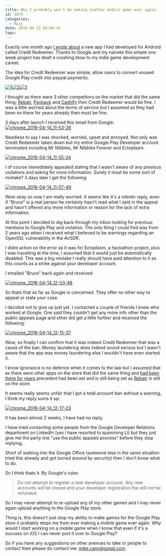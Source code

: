 ```yaml
---
title: Why I probably won't be making another mobile game ever again
id: 5878
categories:
  - Misc
date: 2016-04-15 05:04:41
tags:
---
```


Exactly one month ago [I wrote about](https://www.mikecann.co.uk/myprojects/credit-redeemer/introducing-my-new-android-app-credit-redeemer/) a new app I had developed for Android called Credit Redeemer. Thanks to Google and my naivete this simple one week project has dealt a crushing blow to my indie game development career.

The idea for Credit Redeemer was simple; allow users to convert unused Google Play credit into paypal payments.

[![1](https://www.mikecann.co.uk/wp-content/uploads/2016/03/1-169x300.png)](https://www.mikecann.co.uk/wp-content/uploads/2016/03/1.png)[![2](https://www.mikecann.co.uk/wp-content/uploads/2016/03/2-169x300.png)](https://www.mikecann.co.uk/wp-content/uploads/2016/03/2.png)[![3](https://www.mikecann.co.uk/wp-content/uploads/2016/03/3-169x300.png)](https://www.mikecann.co.uk/wp-content/uploads/2016/03/3.png)

I thought as there were 3 other competitors on the market that did the same thing; [Rebatr](https://www.dropbox.com/s/b5u1085d1cfzcl9/chrome_2016-03-16_08-25-29.png?dl=0), [Payback](https://www.dropbox.com/s/5metv3e2ty7ory9/chrome_2016-03-16_08-24-24.png?dl=0) and [Cashify](https://www.dropbox.com/s/jt7orkoge3nou5l/chrome_2016-03-16_08-26-32.png?dl=0) then Credit Redeemer would be fine. I was a little worried about the terms of service but I assumed as they had been on there for years already then must be fine.

3 days after launch I received this email from Google:
[![chrome_2016-04-14_11-53-26](https://www.mikecann.co.uk/wp-content/uploads/2016/04/chrome_2016-04-14_11-53-26.png)](https://www.mikecann.co.uk/wp-content/uploads/2016/04/chrome_2016-04-14_11-53-26.png)

Needless to say I was shocked, worried, upset and annoyed. Not only was Credit Redeemer taken down but my entire Google Play Developer account terminated including Mr Nibbles, Mr Nibbles Forever and Ectoplasm.

[![chrome_2016-04-14_11-55-24](https://www.mikecann.co.uk/wp-content/uploads/2016/04/chrome_2016-04-14_11-55-24.png)](https://www.mikecann.co.uk/wp-content/uploads/2016/04/chrome_2016-04-14_11-55-24.png)

I of course immediately appealed stating that I wasn't aware of any previous violations and asking for more information. Surely it must be some sort of mistake? 3 days later I get the following:

[![chrome_2016-04-14_11-57-49](https://www.mikecann.co.uk/wp-content/uploads/2016/04/chrome_2016-04-14_11-57-49.png)](https://www.mikecann.co.uk/wp-content/uploads/2016/04/chrome_2016-04-14_11-57-49.png)

Wow okay so now I am really worried. It seems like it's a robotic reply, even if "Bruce" is a real person he certainly hasn't read what I said in the appeal and hasn't offered any more information or reason for the lack of extra information.

At this point I decided to dig back through my inbox looking for previous mentions to Google Play and violation. The only thing I could find was from 2 years ago when I received what I believed to be warnings regarding an OpenSSL vulnerability in the AirSDK. 

I didnt action on the error as it was for Ectoplasm, a hackathon project, plus I was travelling at the time, I assumed that it would just be automatically disabled. This was a big mistake I really should have paid attention to it as this counts as a strike against your developer account.

I emailed "Bruce" back again and received:

[![chrome_2016-04-14_12-03-48](https://www.mikecann.co.uk/wp-content/uploads/2016/04/chrome_2016-04-14_12-03-48.png)](https://www.mikecann.co.uk/wp-content/uploads/2016/04/chrome_2016-04-14_12-03-48.png)

So thats that as far as Google is concerned. They offer no other way to appeal or state your case. 

I decided not to give up just yet. I contacted a couple of friends I knew who worked at Google. One said they couldn't get any more info other than the public appeals page and other did get a little further and received the following:

[![chrome_2016-04-14_12-15-37](https://www.mikecann.co.uk/wp-content/uploads/2016/04/chrome_2016-04-14_12-15-37.png)](https://www.mikecann.co.uk/wp-content/uploads/2016/04/chrome_2016-04-14_12-15-37.png)

Wow, so finally I can confirm that it was indeed Credit Redeemer that was a cause of the ban. Money laundering does indeed sound serious but I wasn't aware that the app was money laundering else I wouldn't have even started it. 

I know ignorance is no defence when it comes to the law but I assumed that as there were other apps on the store that did the same thing and [had been there for years](https://play.google.com/store/apps/details?id=com.anzurlabs.pirate&hl=en) precedent had been set and is still being set as [Rebatr](https://play.google.com/store/apps/details?id=com.anzurlabs.pirate&hl=en) is still on the store.

It seems really seems unfair that I got a total account ban without a warning, I think my reply sums it up:

[![chrome_2016-04-14_12-17-23](https://www.mikecann.co.uk/wp-content/uploads/2016/04/chrome_2016-04-14_12-17-23.png)](https://www.mikecann.co.uk/wp-content/uploads/2016/04/chrome_2016-04-14_12-17-23.png)

It has been almost 2 weeks, I have had no reply.

I have tried contacting some people from the Google Developer Relations department on LinkedIn (yes I have resorted to spamming LI) but they just give me the party line "use the public appeals process" before they stop replying.

Short of walking into the Google Office (someone else in the same situation tried this already and got turned around by security) then I don't know what to do.

So I think thats it. By Google's rules: 

> Do not attempt to register a new developer account. Any new accounts will be closed and your developer registration fee will not be refunded.

So I may never attempt to re-upload any of my other games and I may never again upload anything to the Google Play store.

Thing is, this doesn't just stop my ability to make games for the Google Play store it probably stops me from ever making a mobile game ever again. Why would I start working on a mobile game when I know that even if it's a success on iOS I can never port it over to Google Play?

So if you have any suggestions on other avenues to take or people to contact then please do contact me: mike.cann@gmail.com.
